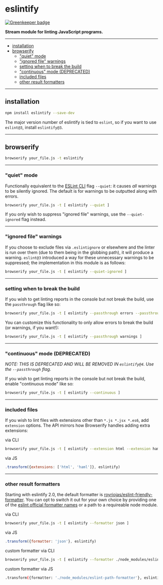 # eslintify

[![Greenkeeper badge](https://badges.greenkeeper.io/yaycmyk/eslintify.svg)](https://greenkeeper.io/)

__Stream module for linting JavaScript programs.__

---

* [installation](#installation)
* [browserify](#browserify)
    + ["quiet" mode](#-quiet--mode)
    + ["ignored file" warnings](#-ignored-file--warnings)
    + [setting when to break the build](#setting-when-to-break-the-build)
    + ["continuous" mode (DEPRECATED)](#-continuous--mode--deprecated-)
    + [included files](#included-files)
    + [other result formatters](#other-result-formatters)

---

## installation

```bash
npm install eslintify --save-dev
```

The major version number of eslintify is tied to `eslint`, so if you want to use `eslint@3`, install `eslintify@3`.

---

## browserify

```bash
browserify your_file.js -t eslintify
```

---

### "quiet" mode

Functionally equivalent to the [ESLint CLI](http://eslint.org/docs/user-guide/command-line-interface) flag `--quiet`: it causes _all_ warnings to be silently ignored. The default is for warnings to be outputted along with errors.

```bash
browserify your_file.js -t [ eslintify --quiet ]
```

If you only wish to suppress "ignored file" warnings, use the `--quiet-ignored` flag instead.

---

### "ignored file" warnings

If you choose to exclude files via `.eslintignore` or elsewhere and the linter is run over them (due to them being in the globbing path), it will produce a warning. `eslint@3` introduced a way for these unnecessary warnings to be suppressed; the implementation in this module is as follows:

```bash
browserify your_file.js -t [ eslintify --quiet-ignored ]
```

---

### setting when to break the build

If you wish to get linting reports in the console but not break the build, use the `passthrough` flag like so:

```bash
browserify your_file.js -t [ eslintify --passthrough errors --passthrough warnings ]
```

You can customize this functionality to only allow errors to break the build (or warnings, if you want!):

```bash
browserify your_file.js -t [ eslintify --passthrough warnings ]
```

---

### "continuous" mode (DEPRECATED)

_NOTE: THIS IS DEPRECATED AND WILL BE REMOVED IN `eslintify@4`. Use the `--passthrough` flag._

If you wish to get linting reports in the console but not break the build, enable "continuous mode" like so:

```bash
browserify your_file.js -t [ eslintify --continuous ]
```

---

### included files

If you wish to lint files with extensions other than `*.js *.jsx *.es6`, add `extension` options. The API mirrors how Browserify handles adding extra extensions:

via CLI
```bash
browserify your_file.js -t [ eslintify --extension html --extension haml ]
```

via JS
```js
.transform({extensions: ['html', 'haml']}, eslintify)
```

---

### other result formatters

Starting with eslintify 2.0, the default formatter is [royriojas/eslint-friendly-formatter](https://github.com/royriojas/eslint-friendly-formatter). You can opt to switch it out for your own choice by providing one of the [eslint official formatter names](http://eslint.org/docs/developer-guide/nodejs-api#getformatter) or a path to a requireable node module.

via CLI
```bash
browserify your_file.js -t [ eslintify --formatter json ]
```

via JS
```js
.transform({formatter: 'json'}, eslintify)
```

custom formatter via CLI
```bash
browserify your_file.js -t [ eslintify --formatter ./node_modules/eslint-path-formatter ]
```

custom formatter via JS
```bash
.transform({formatter: './node_modules/eslint-path-formatter'}, eslintify)
```
